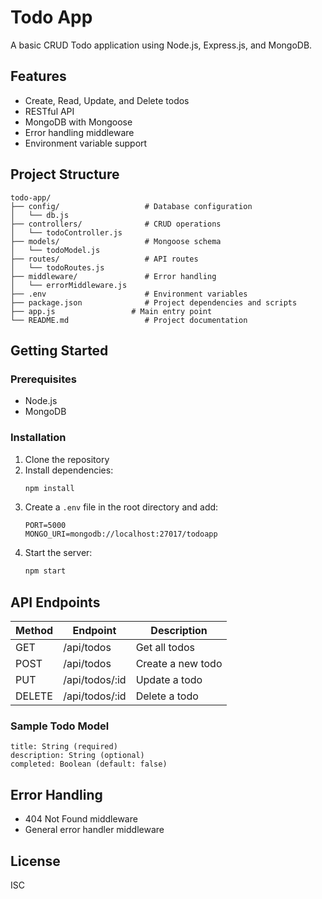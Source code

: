 # Todo App

A basic CRUD Todo application using Node.js, Express.js, and MongoDB.

## Features
- Create, Read, Update, and Delete todos
- RESTful API
- MongoDB with Mongoose
- Error handling middleware
- Environment variable support

## Project Structure
```
todo-app/
├── config/                   # Database configuration
│   └── db.js
├── controllers/              # CRUD operations
│   └── todoController.js
├── models/                   # Mongoose schema
│   └── todoModel.js
├── routes/                   # API routes
│   └── todoRoutes.js
├── middleware/               # Error handling
│   └── errorMiddleware.js
├── .env                      # Environment variables
├── package.json              # Project dependencies and scripts
├── app.js                 # Main entry point
└── README.md                 # Project documentation
```

## Getting Started

### Prerequisites
- Node.js
- MongoDB

### Installation
1. Clone the repository
2. Install dependencies:
   ```bash
   npm install
   ```
3. Create a `.env` file in the root directory and add:
   ```env
   PORT=5000
   MONGO_URI=mongodb://localhost:27017/todoapp
   ```
4. Start the server:
   ```bash
   npm start
   ```

## API Endpoints
| Method | Endpoint         | Description         |
|--------|------------------|--------------------|
| GET    | /api/todos       | Get all todos      |
| POST   | /api/todos       | Create a new todo  |
| PUT    | /api/todos/:id   | Update a todo      |
| DELETE | /api/todos/:id   | Delete a todo      |

### Sample Todo Model
```
title: String (required)
description: String (optional)
completed: Boolean (default: false)
```

## Error Handling
- 404 Not Found middleware
- General error handler middleware

## License
ISC 